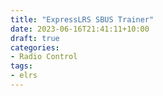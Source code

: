 ```yaml
---
title: "ExpressLRS SBUS Trainer"
date: 2023-06-16T21:41:11+10:00
draft: true
categories:
- Radio Control
tags:
- elrs
---
```


